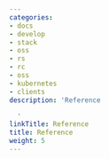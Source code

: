 ```yaml
---
categories:
- docs
- develop
- stack
- oss
- rs
- rc
- oss
- kubernetes
- clients
description: 'Reference

  '
linkTitle: Reference
title: Reference
weight: 5
---
```

